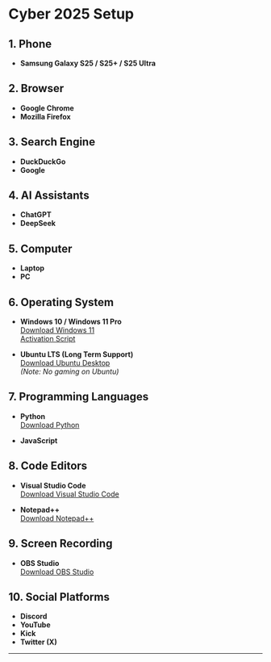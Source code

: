 # Cyber 2025 Setup

## 1. **Phone**
- **Samsung Galaxy S25 / S25+ / S25 Ultra**

## 2. **Browser**
- **Google Chrome**
- **Mozilla Firefox**

## 3. **Search Engine**
- **DuckDuckGo**
- **Google**

## 4. **AI Assistants**
- **ChatGPT**
- **DeepSeek**

## 5. **Computer**
- **Laptop**
- **PC**

## 6. **Operating System**
- **Windows 10 / Windows 11 Pro**  
  [Download Windows 11](https://www.microsoft.com/en-us/software-download/windows11)  
  [Activation Script](https://github.com/massgravel/Microsoft-Activation-Scripts)
  
- **Ubuntu LTS (Long Term Support)**  
  [Download Ubuntu Desktop](https://ubuntu.com/download/desktop)  
  *(Note: No gaming on Ubuntu)*

## 7. **Programming Languages**
- **Python**  
  [Download Python](https://www.python.org/downloads)
  
- **JavaScript**

## 8. **Code Editors**
- **Visual Studio Code**  
  [Download Visual Studio Code](https://code.visualstudio.com/Download)
  
- **Notepad++**  
  [Download Notepad++](https://notepad-plus-plus.org/downloads)

## 9. **Screen Recording**
- **OBS Studio**  
  [Download OBS Studio](https://obsproject.com/)

## 10. **Social Platforms**
- **Discord**  
- **YouTube**  
- **Kick**  
- **Twitter (X)**

---
